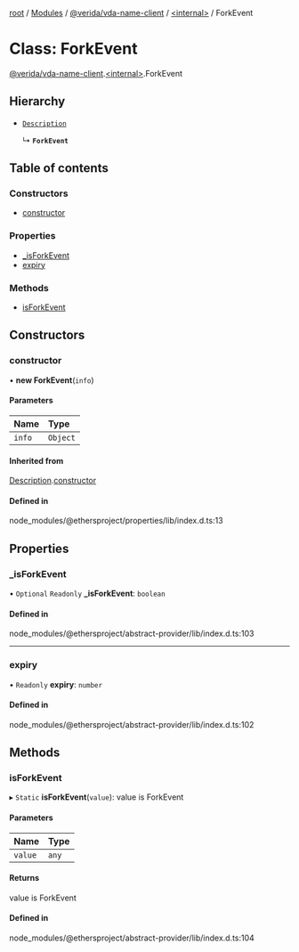 [root](../README.md) / [Modules](../modules.md) / [@verida/vda-name-client](../modules/verida_vda_name_client.md) / [<internal\>](../modules/verida_vda_name_client._internal_.md) / ForkEvent

# Class: ForkEvent

[@verida/vda-name-client](../modules/verida_vda_name_client.md).[<internal\>](../modules/verida_vda_name_client._internal_.md).ForkEvent

## Hierarchy

- [`Description`](verida_vda_name_client._internal_.Description.md)

  ↳ **`ForkEvent`**

## Table of contents

### Constructors

- [constructor](verida_vda_name_client._internal_.ForkEvent.md#constructor)

### Properties

- [\_isForkEvent](verida_vda_name_client._internal_.ForkEvent.md#_isforkevent)
- [expiry](verida_vda_name_client._internal_.ForkEvent.md#expiry)

### Methods

- [isForkEvent](verida_vda_name_client._internal_.ForkEvent.md#isforkevent)

## Constructors

### constructor

• **new ForkEvent**(`info`)

#### Parameters

| Name | Type |
| :------ | :------ |
| `info` | `Object` |

#### Inherited from

[Description](verida_vda_name_client._internal_.Description.md).[constructor](verida_vda_name_client._internal_.Description.md#constructor)

#### Defined in

node_modules/@ethersproject/properties/lib/index.d.ts:13

## Properties

### \_isForkEvent

• `Optional` `Readonly` **\_isForkEvent**: `boolean`

#### Defined in

node_modules/@ethersproject/abstract-provider/lib/index.d.ts:103

___

### expiry

• `Readonly` **expiry**: `number`

#### Defined in

node_modules/@ethersproject/abstract-provider/lib/index.d.ts:102

## Methods

### isForkEvent

▸ `Static` **isForkEvent**(`value`): value is ForkEvent

#### Parameters

| Name | Type |
| :------ | :------ |
| `value` | `any` |

#### Returns

value is ForkEvent

#### Defined in

node_modules/@ethersproject/abstract-provider/lib/index.d.ts:104
